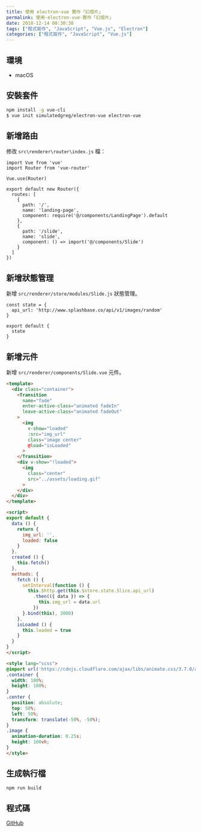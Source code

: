 ```yaml
---
title: 使用 electron-vue 實作「幻燈片」
permalink: 使用-electron-vue-實作「幻燈片」
date: 2018-12-14 00:30:38
tags: ["程式寫作", "JavaScript", "Vue.js", "Electron"]
categories: ["程式寫作", "JavaScript", "Vue.js"]
---
```


## 環境

- macOS

## 安裝套件

```BASH
npm install -g vue-cli
$ vue init simulatedgreg/electron-vue electron-vue
```

## 新增路由

修改 `src\renderer\router\index.js` 檔：

```JS
import Vue from 'vue'
import Router from 'vue-router'

Vue.use(Router)

export default new Router({
  routes: [
    {
      path: '/',
      name: 'landing-page',
      component: require('@/components/LandingPage').default
    },
    {
      path: '/slide',
      name: 'slide',
      component: () => import('@/components/Slide')
    }
  ]
})
```

## 新增狀態管理

新增 `src/renderer/store/modules/Slide.js` 狀態管理。

```JS
const state = {
  api_url: 'http://www.splashbase.co/api/v1/images/random'
}

export default {
  state
}
```

## 新增元件

新增 `src/renderer/components/Slide.vue` 元件。

```HTML
<template>
  <div class="container">
    <Transition
      name="fade"
      enter-active-class="animated fadeIn"
      leave-active-class="animated fadeOut"
    >
      <img
        v-show="loaded"
        :src="img_url"
        class="image center"
        @load="isLoaded"
      >
    </Transition>
    <div v-show="!loaded">
      <img
        class="center"
        src="../assets/loading.gif"
      >
    </div>
  </div>
</template>

<script>
export default {
  data () {
    return {
      img_url: '',
      loaded: false
    }
  },
  created () {
    this.fetch()
  },
  methods: {
    fetch () {
      setInterval(function () {
        this.$http.get(this.$store.state.Slice.api_url)
          .then(({ data }) => {
            this.img_url = data.url
          })
      }.bind(this), 3000)
    },
    isLoaded () {
      this.loaded = true
    }
  }
}
</script>

<style lang="scss">
@import url('https://cdnjs.cloudflare.com/ajax/libs/animate.css/3.7.0/animate.css');
.container {
  width: 100%;
  height: 100%;
}
.center {
  position: absolute;
  top: 50%;
  left: 50%;
  transform: translate(-50%, -50%);
}
.image {
  animation-duration: 0.25s;
  height: 100vh;
}
</style>
```

## 生成執行檔

```BASH
npm run build
```

## 程式碼

[GitHub](https://github.com/memochou1993/slide-electron-vue)
